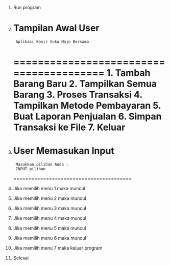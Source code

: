 1. Run program 
2. Tampilan Awal User
    ========================================
        Aplikasi Kasir Suka Maju Bersama
    ========================================
        1. Tambah Barang Baru
        2. Tampilkan Semua Barang
        3. Proses Transaksi
        4. Tampilkan Metode Pembayaran
        5. Buat Laporan Penjualan
        6. Simpan Transaksi ke File
        7. Keluar
    ========================================

3. User Memasukan Input
    ========================================
        Masukkan pilihan Anda : 
        INPUT pilihan
    ========================================

4. Jika memilih menu 1 maka muncul
5. Jika memilih menu 2 maka muncul
6. Jika memilih menu 3 maka muncul
7. Jika memilih menu 4 maka muncul
8. Jika memilih menu 5 maka muncul
9. Jika memilih menu 6 maka muncul
10. Jika memilih menu 7 maka keluar program
11. Selesai